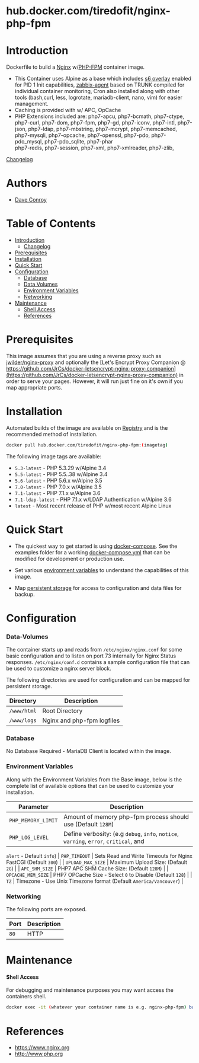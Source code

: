# hub.docker.com/tiredofit/nginx-php-fpm

# Introduction

Dockerfile to build a [Nginx](https://www.nginx.org) w/[PHP-FPM](https://php.net) container image.

* This Container uses Alpine as a base which includes [s6 
overlay](https://github.com/just-containers/s6-overlay) enabled for PID 1 Init capabilities, 
[zabbix-agent](https://zabbix.org) based on TRUNK compiled for individual container monitoring, Cron also 
installed along with other tools (bash,curl, less, logrotate, mariadb-client, nano, vim) for easier 
management.
* Caching is provided with w/ APC, OpCache
* PHP Extensions included are: 
          php7-apcu,
          php7-bcmath,
          php7-ctype,
          php7-curl,
          php7-dom,
          php7-fpm,
          php7-gd,
          php7-iconv,
          php7-intl,
          php7-json,
          php7-ldap,
          php7-mbstring,
          php7-mcrypt,
          php7-memcached,
          php7-mysqli,
          php7-opcache,
          php7-openssl,
          php7-pdo,
          php7-pdo_mysql,
          php7-pdo_sqlite,
          php7-phar\
          php7-redis,
          php7-session,
          php7-xml,
          php7-xmlreader,
          php7-zlib,


[Changelog](CHANGELOG.md)

# Authors

- [Dave Conroy](http://github/tiredofit/)

# Table of Contents

- [Introduction](#introduction)
    - [Changelog](CHANGELOG.md)
- [Prerequisites](#prerequisites)
- [Installation](#installation)
- [Quick Start](#quick-start)
- [Configuration](#configuration)
    - [Database](#database)
    - [Data Volumes](#data-volumes)
    - [Environment Variables](#environmentvariables)   
    - [Networking](#networking)
- [Maintenance](#maintenance)
    - [Shell Access](#shell-access)
   - [References](#references)

# Prerequisites

This image assumes that you are using a reverse proxy such as 
[jwilder/nginx-proxy](https://github.com/jwilder/nginx-proxy) and optionally the [Let's Encrypt Proxy 
Companion @ 
https://github.com/JrCs/docker-letsencrypt-nginx-proxy-companion](https://github.com/JrCs/docker-letsencrypt-nginx-proxy-companion) 
in order to serve your pages. However, it will run just fine on it's own if you map appropriate ports.



# Installation

Automated builds of the image are available on [Registry](https://hub.docker.com/tiredofit/nginx-php-fpm) 
and is the recommended method of installation.


```bash
docker pull hub.docker.com/tiredofit/nginx-php-fpm:(imagetag)
```

The following image tags are available:

* `5.3-latest` - PHP 5.3.29 w/Alpine 3.4
* `5.5-latest` - PHP 5.5..38 w/Alpine 3.4
* `5.6-latest` - PHP 5.6.x w/Alpine 3.5
* `7.0-latest` - PHP 7.0.x w/Alpine 3.5
* `7.1-latest` - PHP 7.1.x w/Alpine 3.6
* `7.1-ldap-latest` - PHP 7.1.x w/LDAP Authentication w/Alpine 3.6
* `latest` - Most recent release of PHP w/most recent Alpine Linux

# Quick Start

* The quickest way to get started is using [docker-compose](https://docs.docker.com/compose/). See the 
examples folder for a working [docker-compose.yml](examples/docker-compose.yml) that can be modified for 
development or production use.

* Set various [environment variables](#environment-variables) to understand the capabilities of this 
image.
* Map [persistent storage](#data-volumes) for access to configuration and data files for backup.

# Configuration

### Data-Volumes

The container starts up and reads from `/etc/nginx/nginx.conf` for some basic configuration and to listen 
on port 73 internally for Nginx Status responses. `/etc/nginx/conf.d` contains a sample configuration file 
that can be used to customize a nginx server block. 

The following directories are used for configuration and can be mapped for persistent storage.

| Directory | Description |
|-----------|-------------|
| `/www/html` | Root Directory |
| `/www/logs` | Nginx and php-fpm logfiles |

### Database

No Database Required - MariaDB Client is located within the image.

### Environment Variables

Along with the Environment Variables from the Base image, below is the complete list of available options 
that can be used to customize your installation.

| Parameter | Description |
|-----------|-------------|
| `PHP_MEMORY_LIMIT` |Amount of memory php-fpm process should use (Default `128M`) |
| `PHP_LOG_LEVEL` | Define verbosity: (e.g `debug`, `info`, `notice`, `warning`, `error`, `critical`, and 
`alert` - Default `info`)
| `PHP_TIMEOUT`   | Sets Read and Write Timeouts for Nginx FastCGI (Default `300`) |
| `UPLOAD_MAX_SIZE` | Maximum Upload Size: (Default `2G`) |
| `APC_SHM_SIZE` | PHP7 APC SHM Cache Size: (Default `128M`) |
| `OPCACHE_MEM_SIZE` | PHP7 OPCache Size - Select `0` to Disable (Default `128`) |
| `TZ` | Timezone - Use Unix Timezone format (Default `America/Vancouver`) |

### Networking

The following ports are exposed.

| Port      | Description |
|-----------|-------------|
| `80` 		| HTTP 		  |

# Maintenance
#### Shell Access

For debugging and maintenance purposes you may want access the containers shell. 

```bash
docker exec -it (whatever your container name is e.g. nginx-php-fpm) bash
```

# References

* https://www.nginx.org
* http://www.php.org


